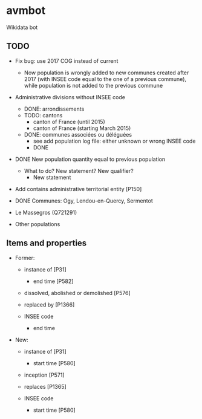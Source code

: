 # avmbot

Wikidata bot


## TODO

- Fix bug: use 2017 COG instead of current
  - Now population is wrongly added to new communes created after 2017 (with INSEE code equal to the one of a previous commune), while population is not added to the previous commune
  
- Administrative divisions without INSEE code
  - DONE: arrondissements
  - TODO: cantons
    - canton of France (until 2015)
    - canton of France (starting March 2015)
  - DONE: communes associées ou déléguées
    - see add population log file: either unknown or wrong INSEE code
    - DONE

- DONE New population quantity equal to previous population
  - What to do? New statement? New qualifier?
    - New statement
  
- Add contains administrative territorial entity [P150]
 
 
- DONE Communes: Ogy, Lendou-en-Quercy, Sermentot

-  Le Massegros (Q721291) 

- Other populations
 
 
## Items and properties

- Former:

  - instance of [P31]
  
    - end time [P582]
    
  - dissolved, abolished or demolished [P576]
  
  - replaced by [P1366]
  
  - INSEE code
  
    - end time
    
- New:

  - instance of [P31]
  
    - start time [P580]
    
  - inception [P571]
  
  - replaces [P1365]
  
  - INSEE code
  
    - start time [P580]
